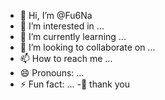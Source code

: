 - 👋 Hi, I’m @Fu6Na
- 👀 I’m interested in ...
- 🌱 I’m currently learning ...
- 💞️ I’m looking to collaborate on ...
- 📫 How to reach me ...
- 😄 Pronouns: ...
- ⚡ Fun fact: ...
-🙏 thank you
<!---
Fu6Na/Fu6Na is a ✨ special ✨ repository because its `README.md` (this file) appears on your GitHub profile.
You can click the Preview link to take a look at your changes.
--->


